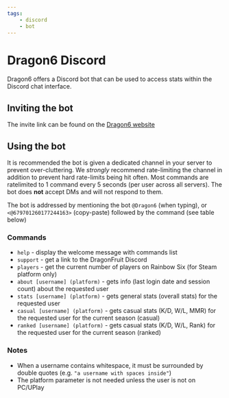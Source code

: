 ```yaml
---
tags:
    - discord
    - bot
---
```


# Dragon6 Discord

Dragon6 offers a Discord bot that can be used to access stats within the Discord chat interface.

## Inviting the bot
The invite link can be found on the [Dragon6 website](https://dragon6.dragonfruit.network/discord)

## Using the bot
It is recommended the bot is given a dedicated channel in your server to prevent over-cluttering. We _strongly_ recommend rate-limiting the channel in addition to prevent hard rate-limits being hit often. Most commands are ratelimited to 1 command every 5 seconds (per user across all servers). The bot does **not** accept DMs and will not respond to them.

The bot is addressed by mentioning the bot `@Dragon6` (when typing), or `<@679701260177244163>` (copy-paste) followed by the command (see table below)

### Commands

- `help` - display the welcome message with commands list
- `support` - get a link to the DragonFruit Discord
- `players` - get the current number of players on Rainbow Six (for Steam platform only)
- `about [username] (platform)` - gets info (last login date and session count) about the requested user
- `stats [username] (platform)` - gets general stats (overall stats) for the requested user
- `casual [username] (platform)` - gets casual stats (K/D, W/L, MMR) for the requested user for the current season (casual)
- `ranked [username] (platform)` - gets casual stats (K/D, W/L, Rank) for the requested user for the current season (ranked)

### Notes
- When a username contains whitespace, it must be surrounded by double quotes (e.g. `"a username with spaces inside"`)
- The platform parameter is not needed unless the user is not on PC/UPlay